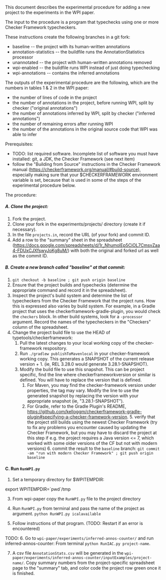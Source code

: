 This document describes the experimental procedure for adding a new project to the
experiments in the WPI paper.

The input to the procedure is a program
that typechecks using one or more Checker Framework typecheckers.

These instructions create the following branches in a git fork:
 * baseline -- the project with its human-written annotations
 * annotation-statistics -- the buildfile runs the AnnotationStatistics processor
 * unannotated -- the project with human-written annotations removed
 * wpi-enabled -- the buildfile runs WPI instead of just doing typechecking
 * wpi-annotations -- contains the inferred annotations

The outputs of the experimental procedure are the following, which are the
numbers in tables 1 & 2 in the WPI paper:
* the number of lines of code in the project
* the number of annotations in the project, before running WPI,
split by checker ("original annotations")
* the number of annotations inferred by WPI, split by checker
("inferred annotations")
* the number of remaining errors after running WPI
* the number of the annotations in the original source code that WPI was able to infer

Prerequisites:
* TODO: list required software. Incomplete list of software you must have installed:
git, a JDK, the Checker Framework (see next item)
* follow the "Building from Source" instructions in the Checker Framework manual
(https://checkerframework.org/manual/#build-source), especially making sure
that your $CHECKERFRAMEWORK environment variable is set, because that is used
in some of the steps of the experimental procedure below.

The procedure:

##### A. Clone the project:
   1. Fork the project.
   2. Clone your fork in the experiments/projects/ directory (create it if necessary).
   3. In the file `projects.in`, record the URL (of your fork) and commit ID.
   4. Add a row to the "summary" sheet in the spreadsheet
      (https://docs.google.com/spreadsheets/d/1r_NhumolEp5CiOL7CmsvZaa4-FDUxCJXfswyJoKg8uM/)
      with both the original and forked url as well as the commit ID.

##### B. Create a new branch called "baseline" at that commit:
   1. `git checkout -b baseline ; git push origin baseline`
   2. Ensure that the project builds and typechecks (determine the appropriate command and record it in the spreadsheet).
   3. Inspect the project's build system and determine the list of typecheckers from the Checker
   Framework that the project runs. How this is expressed also varies by build system. For example, in
   a Gradle project that uses the checkerframework-gradle-plugin, you would check the `checkers` block.
   In other build systems, look for a `-processor` argument. Record the names of the typecheckers in the
   "Checkers" column of the spreadsheet.
   4. Change the project build file to use the HEAD of typetools/checkerframework:
      1. Pull the latest changes to your local working copy of the checker-framework respository.
      2. Run `./gradlew publishToMavenlocal` in your checker-framework working copy. This generates a SNAPSHOT of the current release version + 1.
         (ie, REL 3.28.0 would generate 3.28.1-SNAPSHOT).
      3. Modify the build file to use this snapshot. This can be project specific, find the line where checkerframeworkversion or similar is defined. You will have to 
         replace the version that is defined. 
         1. For Maven, you may find the checker-framework version under properties, the tag may vary. Modify the line to use the generated snapshot by replacing the version with your appropriate snapshot (ie, "3.28.1-SNAPSHOT").
         2. For Gradle, refer to the Gradle Plugin's README, https://github.com/kelloggm/checkerframework-gradle-plugin#specifying-a-checker-framework-version. 
    5. verify that the project still builds using the newest Checker Framework (try to fix any problems you encounter caused by updating the Checker Framework, but you may have to discard the project at this step if e.g. the project requires a Java version <= 7, which worked with some older versions of the CF but not with modern versions)
    6. commit the result to the `baseline` branch: `git commit -am "run with modern Checker Framework" ; git push origin baseline`

#### C. Run `RunWPI.py`

1. Set a temporary directory for $WPITEMPDIR: 

  export WPITEMPDIR=\`pwd\`/tmp

3. From wpi-paper copy the `RunWPI.py` file to the project directory

4. Run `RunWPI.py` from terminal and pass the name of the project as argument. `python RunWPI.py icalavailable`

5. Follow instructions of that program. (TODO: Restart if an error is encountered)


TODO:
6. Go to `wpi-paper/experiments/inferred-annos-counter/` and run inferred-annos-counter: From terminal `python RunIAC.py project-name`.

7. A csv file `AnnotationStats.csv` will be generated in the `wpi-paper/experiments/inferred-annos-counter/inputExamples/project-name/`. Copy summary numbers from the project-specific spreadsheet page to the "summary" tab, and color code the project row green once it is finished.
